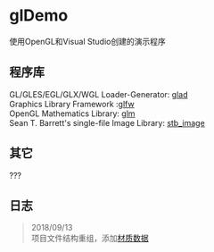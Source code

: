 # glDemo
使用OpenGL和Visual Studio创建的演示程序
## 程序库
GL/GLES/EGL/GLX/WGL Loader-Generator: [glad](https://github.com/Dav1dde/glad)  
Graphics Library Framework :[glfw](http://www.glfw.org/)  
OpenGL Mathematics Library: [glm](https://glm.g-truc.net)  
Sean T. Barrett's single-file Image Library: [stb_image](https://github.com/nothings/stb)  
## 其它
???
## 日志
>2018/09/13   
>项目文件结构重组，添加[材质数据](http://devernay.free.fr/cours/opengl/materials.html)